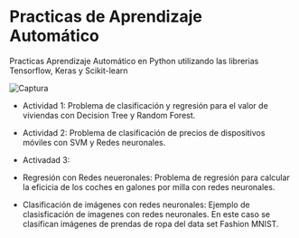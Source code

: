 # Practicas de Aprendizaje Automático
Practicas Aprendizaje Automático en Python utilizando las librerias Tensorflow, Keras y Scikit-learn

![Captura](https://user-images.githubusercontent.com/9929241/118838976-69067b80-b8c6-11eb-9bd6-ae05232f64ff.PNG)


*  Actividad 1: Problema de clasificación y regresión para el valor de viviendas con Decision Tree y Random Forest.


*  Actividad 2: Problema de clasificación de precios de dispositivos móviles con SVM y Redes neuronales.


*  Activadad 3: 

*  Regresión con Redes neueronales: Problema de regresión para calcular la eficicia de los coches en galones por milla con redes neuronales.

*  Clasificación de imágenes con redes neuronales: Ejemplo de clasisficación de imagenes con redes neuronales. En este caso se clasifican imágenes de prendas de ropa del data set Fashion MNIST.
